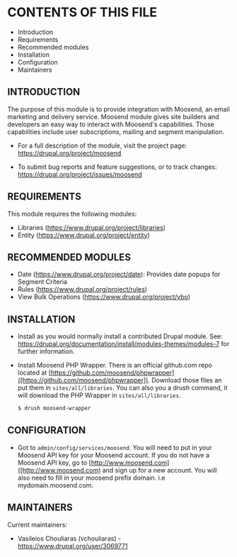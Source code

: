 # CONTENTS OF THIS FILE

 * Introduction
 * Requirements
 * Recommended modules
 * Installation
 * Configuration
 * Maintainers

## INTRODUCTION

The purpose of this module is to provide integration with Moosend, an email marketing and delivery service. Moosend module gives site builders and developers an easy way to interact with Moosend's capabilities. Those capabilities include user subscriptions, mailing and segment manipulation.

 * For a full description of the module, visit the project page:
   https://drupal.org/project/moosend

 * To submit bug reports and feature suggestions, or to track changes:
   https://drupal.org/project/issues/moosend


## REQUIREMENTS

This module requires the following modules:

 * Libraries (https://www.drupal.org/project/libraries)
 * Entity (https://www.drupal.org/project/entity)


## RECOMMENDED MODULES

 * Date (https://www.drupal.org/project/date):
    Provides date popups for Segment Criteria
 * Rules (https://www.drupal.org/project/rules)
 * View Bulk Operations (https://www.drupal.org/project/vbo)


## INSTALLATION

 * Install as you would normally install a contributed Drupal module. See:
   https://drupal.org/documentation/install/modules-themes/modules-7
   for further information.

 * Install Moosend PHP Wrapper. There is an official github.com repo located at
   [https://github.com/moosend/phpwrapper]([https://github.com/moosend/phpwrapper]).
   Download those files an put  them in `sites/all/libraries`. You can also you a drush command, it will download the PHP Wrapper in `sites/all/libraries`.
   ```sh
   $ drush moosend-wrapper
   ```

## CONFIGURATION

 * Got to `admin/config/services/moosend`. You will need to put in your Moosend API key for your Moosend account.
   If you do not have a Moosend API key, go to [http://www.moosend.com]([http://www.moosend.com) and sign up for a new account. You will also need to fill in your moosend prefix domain. i.e mydomain.moosend.com.

## MAINTAINERS

Current maintainers:
 * Vasileios Chouliaras (vchouliaras) - https://www.drupal.org/user/3069771

